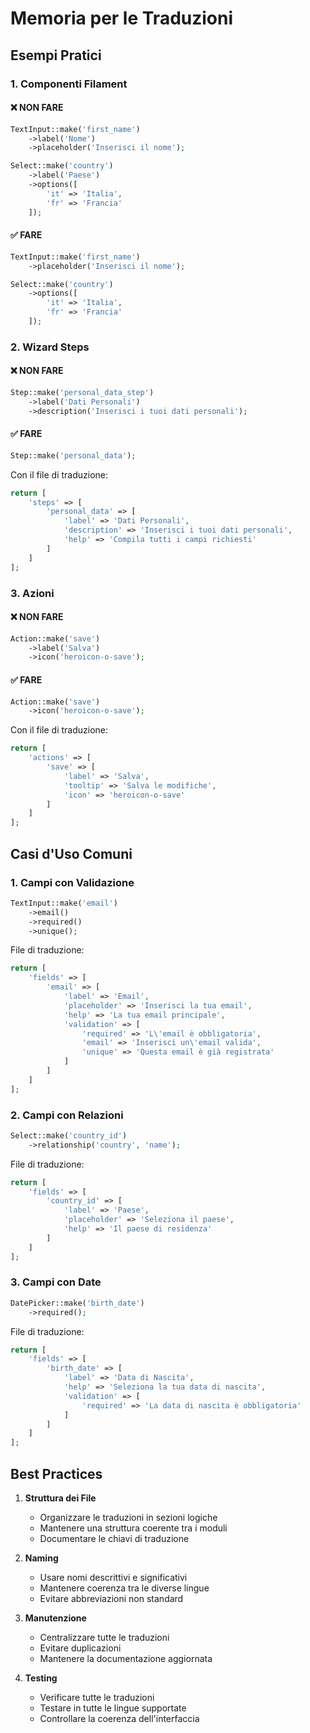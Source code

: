 # Memoria per le Traduzioni

## Esempi Pratici

### 1. Componenti Filament

#### ❌ NON FARE
```php
TextInput::make('first_name')
    ->label('Nome')
    ->placeholder('Inserisci il nome');

Select::make('country')
    ->label('Paese')
    ->options([
        'it' => 'Italia',
        'fr' => 'Francia'
    ]);
```

#### ✅ FARE
```php
TextInput::make('first_name')
    ->placeholder('Inserisci il nome');

Select::make('country')
    ->options([
        'it' => 'Italia',
        'fr' => 'Francia'
    ]);
```

### 2. Wizard Steps

#### ❌ NON FARE
```php
Step::make('personal_data_step')
    ->label('Dati Personali')
    ->description('Inserisci i tuoi dati personali');
```

#### ✅ FARE
```php
Step::make('personal_data');
```

Con il file di traduzione:
```php
return [
    'steps' => [
        'personal_data' => [
            'label' => 'Dati Personali',
            'description' => 'Inserisci i tuoi dati personali',
            'help' => 'Compila tutti i campi richiesti'
        ]
    ]
];
```

### 3. Azioni

#### ❌ NON FARE
```php
Action::make('save')
    ->label('Salva')
    ->icon('heroicon-o-save');
```

#### ✅ FARE
```php
Action::make('save')
    ->icon('heroicon-o-save');
```

Con il file di traduzione:
```php
return [
    'actions' => [
        'save' => [
            'label' => 'Salva',
            'tooltip' => 'Salva le modifiche',
            'icon' => 'heroicon-o-save'
        ]
    ]
];
```

## Casi d'Uso Comuni

### 1. Campi con Validazione
```php
TextInput::make('email')
    ->email()
    ->required()
    ->unique();
```

File di traduzione:
```php
return [
    'fields' => [
        'email' => [
            'label' => 'Email',
            'placeholder' => 'Inserisci la tua email',
            'help' => 'La tua email principale',
            'validation' => [
                'required' => 'L\'email è obbligatoria',
                'email' => 'Inserisci un\'email valida',
                'unique' => 'Questa email è già registrata'
            ]
        ]
    ]
];
```

### 2. Campi con Relazioni
```php
Select::make('country_id')
    ->relationship('country', 'name');
```

File di traduzione:
```php
return [
    'fields' => [
        'country_id' => [
            'label' => 'Paese',
            'placeholder' => 'Seleziona il paese',
            'help' => 'Il paese di residenza'
        ]
    ]
];
```

### 3. Campi con Date
```php
DatePicker::make('birth_date')
    ->required();
```

File di traduzione:
```php
return [
    'fields' => [
        'birth_date' => [
            'label' => 'Data di Nascita',
            'help' => 'Seleziona la tua data di nascita',
            'validation' => [
                'required' => 'La data di nascita è obbligatoria'
            ]
        ]
    ]
];
```

## Best Practices

1. **Struttura dei File**
   - Organizzare le traduzioni in sezioni logiche
   - Mantenere una struttura coerente tra i moduli
   - Documentare le chiavi di traduzione

2. **Naming**
   - Usare nomi descrittivi e significativi
   - Mantenere coerenza tra le diverse lingue
   - Evitare abbreviazioni non standard

3. **Manutenzione**
   - Centralizzare tutte le traduzioni
   - Evitare duplicazioni
   - Mantenere la documentazione aggiornata

4. **Testing**
   - Verificare tutte le traduzioni
   - Testare in tutte le lingue supportate
   - Controllare la coerenza dell'interfaccia 